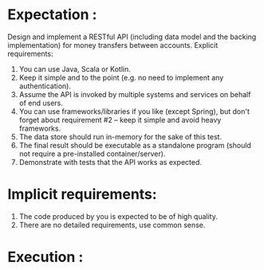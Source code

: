 # Expectation :
Design and implement a RESTful API (including data model and the backing implementation) for money transfers between accounts.
Explicit requirements:
1. You can use Java, Scala or Kotlin.
2. Keep it simple and to the point (e.g. no need to implement any authentication).
3. Assume the API is invoked by multiple systems and services on behalf of end users.
4. You can use frameworks/libraries if you like (except Spring), but don't forget about
requirement #2 – keep it simple and avoid heavy frameworks.
5. The data store should run in-memory for the sake of this test.
6. The final result should be executable as a standalone program (should not require
a pre-installed container/server).
7. Demonstrate with tests that the API works as expected.

# Implicit requirements:
1. The code produced by you is expected to be of high quality.
2. There are no detailed requirements, use common sense.

# Execution :
